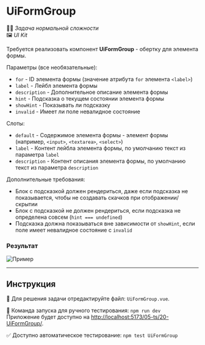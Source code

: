 # UiFormGroup

👷🏻 _Задача нормальной сложности_\
🖼️ _UI Kit_

<!--start_statement-->

Требуется реализовать компонент **UiFormGroup** - обертку для элемента формы.

Параметры (все необязательные):

- `for` - ID элемента формы (значение атрибута `for` элемента `<label>`)
- `label` - Лейбл элемента формы
- `description` - Дополнительное описание элемента формы
- `hint` - Подсказка о текущем состоянии элемента формы
- `showHint` - Показывать ли подсказку
- `invalid` - Имеет ли поле невалидное состояние

Слоты:

- `default` - Содержимое элемента формы - элемент формы (например, `<input>`, `<textarea>`, `<select>`)
- `label` - Контент лейбла элемента формы, по умолчанию текст из параметра `label`
- `description` - Контент описания элемента формы, по умолчанию текст из параметра `description`

Дополнительные требования:

- Блок с подсказкой должен рендериться, даже если подсказка не показывается, чтобы не создавать скачков при
  отображении/скрытии
- Блок с подсказкой не должен рендериться, если подсказка не определена совсем (`hint === undefined`)
- Подсказка должна показываться вне зависимости от `showHint`, если поле имеет невалидное состояние c `invalid`

### Результат

<img src="https://i.imgur.com/GTJpv9A.png" alt="Пример" />

<!--end_statement-->

---

## Инструкция

📝 Для решения задачи отредактируйте файл: `UiFormGroup.vue`.

🚀 Команда запуска для ручного тестирования: `npm run dev`\
Приложение будет доступно на [http://localhost:5173/05-ts/20-UiFormGroup/](http://localhost:5173/05-ts/20-UiFormGroup/).

✅ Доступно автоматическое тестирование: `npm test UiFormGroup`
